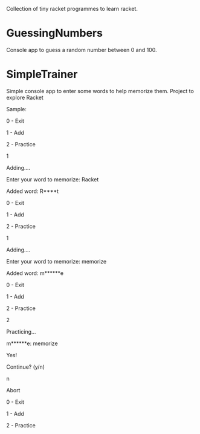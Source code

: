 Collection of tiny racket programmes to learn racket.

# GuessingNumbers
Console app to guess a random number between 0 and 100. 

# SimpleTrainer
Simple console app to enter some words to help memorize them. Project to explore Racket

Sample:

0 - Exit

1 - Add

2 - Practice

1

Adding....

Enter your word to memorize: Racket 

Added word: R****t

0 - Exit

1 - Add

2 - Practice

1 

Adding....

Enter your word to memorize: memorize

Added word: m******e

0 - Exit

1 - Add

2 - Practice

2

Practicing...

m******e: memorize


Yes!

Continue? (y/n) 

n

Abort

0 - Exit

1 - Add

2 - Practice

